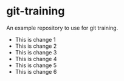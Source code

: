 # git-training
An example repository to use for git training.

- This is change 1
- This is change 2
- This is change 3
- This is change 4
- This is change 5
- This is change 6
